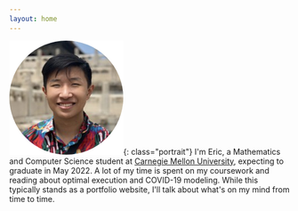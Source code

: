 ```yaml
---
layout: home
---
```

![me](/assets/images/me1.png){: class="portrait"}
I'm Eric, a Mathematics and Computer Science student at [Carnegie Mellon University](https://www.cmu.edu/), expecting to graduate in May 2022. A lot of my time is spent on my coursework and reading about optimal execution and COVID-19 modeling. While this typically stands as a portfolio website, I'll talk about what's on my mind from time to time. 

